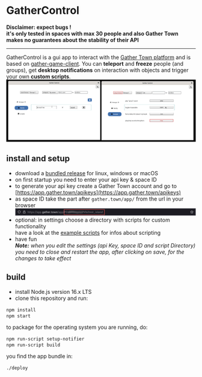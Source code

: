 # GatherControl
 **Disclaimer: expect bugs !**  
 **it's only tested in spaces with max 30 people and also Gather Town makes no guarantees about the stability of their API**
___
GatherControl is a gui app to interact with the [Gather Town platform](https://www.gather.town/) and is based on [gather-game-client](https://www.npmjs.com/package/@gathertown/gather-game-client).  You can **teleport** and **freeze** people (and groups), get **desktop notifications** on interaction with objects and trigger your own **custom scripts**.  
![](./img/screenshots_scripts_notify.png)
## install and setup 
- download a [bundled release](https://github.com/zecktos/gather-control/releases/latest) for linux, windows or macOS 
- on first startup you need to enter your api key & space ID
- to generate your api key create a Gather Town account and go to [https://app.gather.town/apikeys](https://app.gather.town/apikeys)
- as space ID take the part after ``gather.town/app/`` from the url in your browser  
![](./img/space_id.png)
- optional: in settings choose a directory with scripts for custom functionality  
 have a look at the [example scripts](https://github.com/zecktos/gather-control-scripts) for infos about scripting
- have fun  
***Note:*** *when you edit the settings (api Key, space ID and script Directory) you need to close and restart the app, after clicking on save, for the changes to take effect*

## build
- install Node.js version 16.x LTS
- clone this repository and run:
```
npm install
npm start
``` 
to package for the operating system you are running, do:
```
npm run-script setup-notifier
npm run-script build
```
you find the app bundle in:
```
./deploy
```